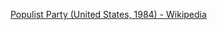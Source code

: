 ﻿[Populist Party (United States, 1984) - Wikipedia](https://en.wikipedia.org/wiki/Populist_Party_(United_States,_1984))